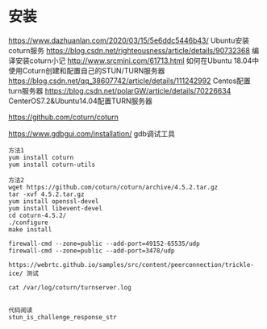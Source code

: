 
# 安装
https://www.dazhuanlan.com/2020/03/15/5e6ddc5446b43/   Ubuntu安装coturn服务
https://blog.csdn.net/righteousness/article/details/90732368 编译安装coturn小记
http://www.srcmini.com/61713.html 如何在Ubuntu 18.04中使用Coturn创建和配置自己的STUN/TURN服务器
https://blog.csdn.net/qq_38607742/article/details/111242992 Centos配置turn服务器
https://blog.csdn.net/polarGW/article/details/70226634 CenterOS7.2&Ubuntu14.04配置TURN服务器

https://github.com/coturn/coturn

https://www.gdbgui.com/installation/ gdb调试工具


```
方法1
yum install coturn
yum install coturn-utils

方法2
wget https://github.com/coturn/coturn/archive/4.5.2.tar.gz
tar -xvf 4.5.2.tar.gz
yum install openssl-devel
yum install libevent-devel
cd coturn-4.5.2/
./configure
make install

firewall-cmd --zone=public --add-port=49152-65535/udp
firewall-cmd --zone=public --add-port=3478/udp

https://webrtc.github.io/samples/src/content/peerconnection/trickle-ice/ 测试

cat /var/log/coturn/turnserver.log


代码阅读
stun_is_challenge_response_str


```
